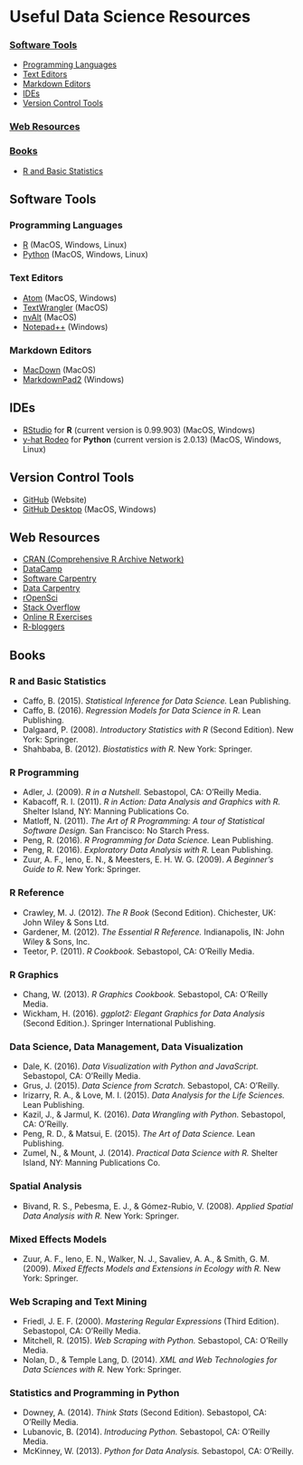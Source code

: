 Useful Data Science Resources
================

### [Software Tools](#software-tools)

-   [Programming Languages](#programming-languages)
-   [Text Editors](#text-editors)
-   [Markdown Editors](#markdown-editors)
-   [IDEs](#ides)
-   [Version Control Tools](#version-control)

### [Web Resources](#web-resources)

### [Books](#books)

-   [R and Basic Statistics](#r-and-basic-statistics)

<a name="software-tools"></a>Software Tools
-------------------------------------------

### <a name="programming-languages"></a>Programming Languages

-   [R](https://cran.r-project.org/) (MacOS, Windows, Linux)
-   [Python](https://www.python.org/) (MacOS, Windows, Linux)

### <a name="text-editors"></a>Text Editors

-   [Atom](https://atom.io/) (MacOS, Windows)
-   [TextWrangler](http://www.barebones.com/products/textwrangler/download.html) (MacOS)
-   [nvAlt](http://brettterpstra.com/projects/nvalt/) (MacOS)
-   [Notepad++](https://notepad-plus-plus.org/) (Windows)

### <a name="markdown-editors"></a>Markdown Editors

-   [MacDown](http://macdown.uranusjr.com/) (MacOS)
-   [MarkdownPad2](http://markdownpad.com/) (Windows)

<a name="ides"></a>IDEs
-----------------------

-   [RStudio](https://www.rstudio.com/) for **R** (current version is 0.99.903) (MacOS, Windows)
-   [y-hat Rodeo](https://www.yhat.com/products/rodeo) for **Python** (current version is 2.0.13) (MacOS, Windows, Linux)

<a name="version-control"></a>Version Control Tools
---------------------------------------------------

-   [GitHub](https://github.com/) (Website)
-   [GitHub Desktop](https://desktop.github.com/) (MacOS, Windows)

<a name="web-resources"></a>Web Resources
-----------------------------------------

-   [CRAN (Comprehensive R Archive Network)](https://cran.r-project.org/)
-   [DataCamp](https://www.datacamp.com)
-   [Software Carpentry](http://software-carpentry.org/)
-   [Data Carpentry](http://www.datacarpentry.org/)
-   [rOpenSci](https://ropensci.org/)
-   [Stack Overflow](http://stackoverflow.com/)
-   [Online R Exercises](http://r-exercises.com/start-here-to-learn-r/)
-   [R-bloggers](https://www.r-bloggers.com/)

<a name="books"></a>Books
-------------------------

### <a name="r-and-basic-statistics"></a>R and Basic Statistics

-   Caffo, B. (2015). *Statistical Inference for Data Science.* Lean Publishing.
-   Caffo, B. (2016). *Regression Models for Data Science in R.* Lean Publishing.
-   Dalgaard, P. (2008). *Introductory Statistics with R* (Second Edition). New York: Springer.
-   Shahbaba, B. (2012). *Biostatistics with R.* New York: Springer.

### <a name="r-programming"></a>R Programming

-   Adler, J. (2009). *R in a Nutshell.* Sebastopol, CA: O’Reilly Media.
-   Kabacoff, R. I. (2011). *R in Action: Data Analysis and Graphics with R.* Shelter Island, NY: Manning Publications Co.
-   Matloff, N. (2011). *The Art of R Programming: A tour of Statistical Software Design.* San Francisco: No Starch Press.
-   Peng, R. (2016). *R Programming for Data Science.* Lean Publishing.
-   Peng, R. (2016). *Exploratory Data Analysis with R.* Lean Publishing.
-   Zuur, A. F., Ieno, E. N., & Meesters, E. H. W. G. (2009). *A Beginner’s Guide to R.* New York: Springer.

### <a name="r-reference"></a>R Reference

-   Crawley, M. J. (2012). *The R Book* (Second Edition). Chichester, UK: John Wiley & Sons Ltd.
-   Gardener, M. (2012). *The Essential R Reference.* Indianapolis, IN: John Wiley & Sons, Inc.
-   Teetor, P. (2011). *R Cookbook.* Sebastopol, CA: O’Reilly Media.

### <a name="r-graphics"></a>R Graphics

-   Chang, W. (2013). *R Graphics Cookbook.* Sebastopol, CA: O’Reilly Media.
-   Wickham, H. (2016). *ggplot2: Elegant Graphics for Data Analysis* (Second Edition.). Springer International Publishing.

### <a name="data-science"></a>Data Science, Data Management, Data Visualization

-   Dale, K. (2016). *Data Visualization with Python and JavaScript.* Sebastopol, CA: O’Reilly Media.
-   Grus, J. (2015). *Data Science from Scratch.* Sebastopol, CA: O’Reilly.
-   Irizarry, R. A., & Love, M. I. (2015). *Data Analysis for the Life Sciences.* Lean Publishing.
-   Kazil, J., & Jarmul, K. (2016). *Data Wrangling with Python.* Sebastopol, CA: O’Reilly.
-   Peng, R. D., & Matsui, E. (2015). *The Art of Data Science.* Lean Publishing.
-   Zumel, N., & Mount, J. (2014). *Practical Data Science with R.* Shelter Island, NY: Manning Publications Co.

### <a name="spatial-analysis"></a>Spatial Analysis

-   Bivand, R. S., Pebesma, E. J., & Gómez-Rubio, V. (2008). *Applied Spatial Data Analysis with R.* New York: Springer.

### <a name="mixed-effects-modeling"></a>Mixed Effects Models

-   Zuur, A. F., Ieno, E. N., Walker, N. J., Savaliev, A. A., & Smith, G. M. (2009). *Mixed Effects Models and Extensions in Ecology with R.* New York: Springer.

### <a name="web-scraping"></a>Web Scraping and Text Mining

-   Friedl, J. E. F. (2000). *Mastering Regular Expressions* (Third Edition). Sebastopol, CA: O’Reilly Media.
-   Mitchell, R. (2015). *Web Scraping with Python.* Sebastopol, CA: O’Reilly Media.
-   Nolan, D., & Temple Lang, D. (2014). *XML and Web Technologies for Data Sciences with R.* New York: Springer.

### <a name="statistics-and-python"></a>Statistics and Programming in Python

-   Downey, A. (2014). *Think Stats* (Second Edition). Sebastopol, CA: O’Reilly Media.
-   Lubanovic, B. (2014). *Introducing Python.* Sebastopol, CA: O’Reilly Media.
-   McKinney, W. (2013). *Python for Data Analysis.* Sebastopol, CA: O’Reilly.
